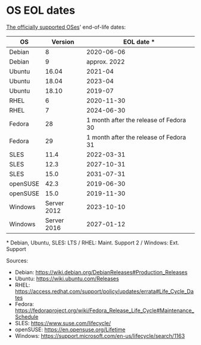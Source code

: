 # OS EOL dates <a id="os-eol-dates"></a>

[The officially supported OSes](https://icinga.com/support/details/)'
end-of-life dates:

OS       | Version     | EOL date \*
---------|-------------|---------------------------------------
Debian   | 8           | 2020-06-06
Debian   | 9           | approx. 2022
Ubuntu   | 16.04       | 2021-04
Ubuntu   | 18.04       | 2023-04
Ubuntu   | 18.10       | 2019-07
RHEL     | 6           | 2020-11-30
RHEL     | 7           | 2024-06-30
Fedora   | 28          | 1 month after the release of Fedora 30
Fedora   | 29          | 1 month after the release of Fedora 31
SLES     | 11.4        | 2022-03-31
SLES     | 12.3        | 2027-10-31
SLES     | 15.0        | 2031-07-31
openSUSE | 42.3        | 2019-06-30
openSUSE | 15.0        | 2019-11-30
Windows  | Server 2012 | 2023-10-10
Windows  | Server 2016 | 2027-01-12

\* Debian, Ubuntu, SLES: LTS / RHEL: Maint. Support 2 / Windows: Ext. Support

Sources:

* Debian: https://wiki.debian.org/DebianReleases#Production_Releases
* Ubuntu: https://wiki.ubuntu.com/Releases
* RHEL: https://access.redhat.com/support/policy/updates/errata#Life_Cycle_Dates
* Fedora: https://fedoraproject.org/wiki/Fedora_Release_Life_Cycle#Maintenance_Schedule
* SLES: https://www.suse.com/lifecycle/
* openSUSE: https://en.opensuse.org/Lifetime
* Windows: https://support.microsoft.com/en-us/lifecycle/search/1163
